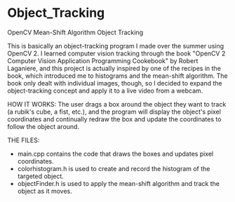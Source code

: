 Object_Tracking
===============

OpenCV Mean-Shift Algorithm Object Tracking

This is basically an object-tracking program I made over the summer using OpenCV 2. I learned computer vision tracking
through the book "OpenCV 2 Computer Vision Application Programming Cookebook" by Robert Laganiere, and this project
is actually inspired by one of the recipes in the book, which introduced me to histograms and the mean-shift algorithm.
The book only dealt with individual images, though, so I decided to expand the object-tracking concept and apply it to
a live video from a webcam.

HOW IT WORKS: The user drags a box around the object they want to track (a rubik's cube, a fist, etc.), and the program
will display the object's pixel coordinates and continually redraw the box and update the coordinates to follow the
object around.

THE FILES:
- main.cpp contains the code that draws the boxes and updates pixel coordinates.
- colorhistogram.h is used to create and record the histogram of the targeted object.
- objectFinder.h is used to apply the mean-shift algorithm and track the object as it moves.
